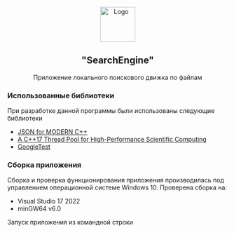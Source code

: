<!-- PROJECT LOGO -->
<br />
<div align="center">
  <a href="https://github.com/VovaDym/Client_Server_TCP_MultiThread">
    <img src="Logo.png" alt="Logo" width="80" height="80">
  </a>

<h2 align="center">"SearchEngine"</h2>

  <p align="center">
    Приложение локального поискового движка по файлам

  </p>
</div>


### <a name="Использованные-библиотеки">Использованные библиотеки</a>
При разработке данной программы были использованы следующие библиотеки
- [JSON for MODERN C++](https://github.com/nlohmann/json)
- [A C++17 Thread Pool for High-Performance Scientific Computing](https://github.com/bshoshany/thread-pool)
- [GoogleTest](https://github.com/google/googletest)

### <a name="Сборка">Сборка приложения</a>
Сборка и проверка функционирования приложения производилась под управлением операционной системе Windows 10.
Проверена сборка на:

* Visual Studio 17 2022
* minGW64 v6.0

Запуск приложения из командной строки
